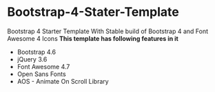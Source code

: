 # Bootstrap-4-Stater-Template
Bootstrap 4 Starter Template With Stable build of Bootstrap 4 and Font Awesome 4 Icons
**This template has following features in it**
 - Bootstrap 4.6
 - jQuery 3.6
 - Font Awesome 4.7
 - Open Sans Fonts
 - AOS - Animate On Scroll Library
